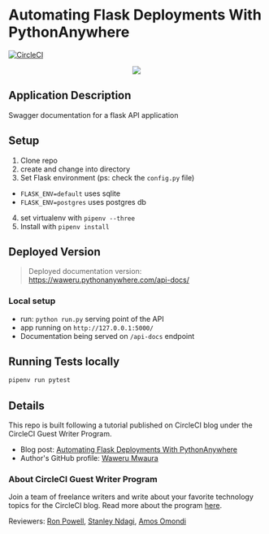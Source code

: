 # Automating Flask Deployments With PythonAnywhere

[![CircleCI](https://circleci.com/gh/mwaz/automating-flask-deployments-with-pythonanywhere.svg?style=svg)](https://circleci.com/gh/mwaz/automating-flask-deployments-with-pythonanywhere)

<p align="center"><img src="https://avatars3.githubusercontent.com/u/59034516"></p>


## Application Description
Swagger documentation for a flask API application

## Setup
1. Clone repo
2. create and change into directory
3. Set Flask environment (ps: check the `config.py` file)
  - `FLASK_ENV=default` uses sqlite
  - `FLASK_ENV=postgres` uses postgres db

4. set virtualenv with `pipenv --three`
5. Install with `pipenv install`

## Deployed Version
> Deployed documentation version: https://waweru.pythonanywhere.com/api-docs/

### Local setup
- run: `python run.py` serving point of the API
- app running on `http://127.0.0.1:5000/`
- Documentation being served on `/api-docs` endpoint
## Running Tests locally

```bash 
pipenv run pytest
```
## Details

This repo is built following a tutorial published on CircleCI blog under the CircleCI Guest Writer Program.

- Blog post: [Automating Flask Deployments With PythonAnywhere][blog]
- Author's GitHub profile: [Waweru Mwaura][author]

### About CircleCI Guest Writer Program

Join a team of freelance writers and write about your favorite technology topics for the CircleCI blog. Read more about the program [here][gwp-program].

Reviewers: [Ron Powell][ron], [Stanley Ndagi][stan], [Amos Omondi][amos]


[blog]: https://circleci.com/blog/automating-flask-deployments-with-pythonanywhere/
[author]: https://github.com/mwaz

[gwp-program]: https://circle.ci/3ahQxfu
[ron]: https://github.com/ronpowelljr
[stan]: https://github.com/NdagiStanley
[amos]: https://github.com/amos-o